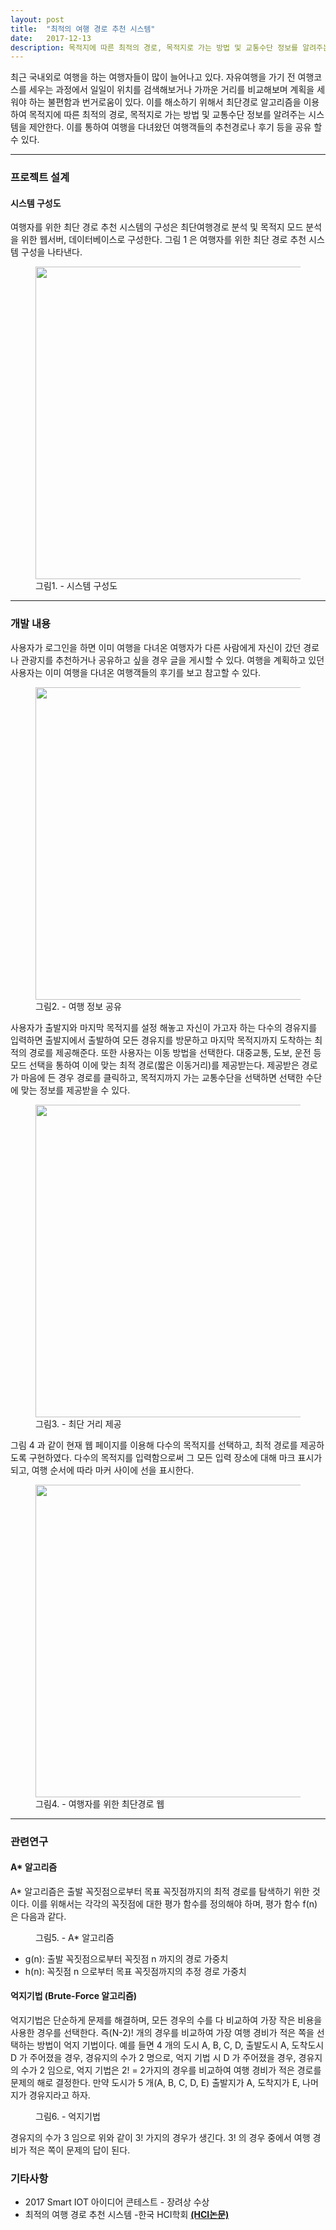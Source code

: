 ```yaml
---
layout: post
title:  "최적의 여행 경로 추천 시스템"
date:   2017-12-13
description: 목적지에 따른 최적의 경로, 목적지로 가는 방법 및 교통수단 정보를 알려주는 시스템.
---
```

최근 국내외로 여행을 하는 여행자들이 많이 늘어나고 있다. 자유여행을 가기 전 여행코스를 세우는 과정에서 일일이 위치를 검색해보거나 가까운 거리를 비교해보며 계획을 세워야 하는
불편함과 번거로움이 있다.
이를 해소하기 위해서 최단경로 알고리즘을 이용하여 목적지에 따른 최적의 경로, 목적지로 가는 방법 및 교통수단 정보를 알려주는 시스템을 제안한다. 이를 통하여 여행을 다녀왔던 여행객들의 추천경로나 후기 등을 공유 할 수 있다.

<hr>
<h3>프로젝트 설계</h3>
<h4>시스템 구성도</h4>
여행자를 위한 최단 경로 추천 시스템의 구성은
최단여행경로 분석 및 목적지 모드 분석을 위한
웹서버, 데이터베이스로 구성한다. 그림 1 은 여행자를 위한 최단 경로 추천 시스템 구성을 나타낸다.
<figure>
	<img src="{{ '/assets/img/travelsys.png'}}" alt="" style="width:500px; height:auto;">
	<figcaption>그림1. - 시스템 구성도</figcaption>
</figure>

<hr>
<h3>개발 내용</h3>
사용자가 로그인을 하면 이미 여행을 다녀온 여행자가 다른 사람에게 자신이 갔던 경로나 관광지를 추천하거나 공유하고 싶을 경우 글을 게시할 수 있다. 여행을 계획하고 있던 사용자는 이미
여행을 다녀온 여행객들의 후기를 보고 참고할 수 있다.
<figure>
	<img src="{{ '/assets/img/travel1.png'}}" alt="" style="width:500px; height:auto;">
	<figcaption>그림2. - 여행 정보 공유</figcaption>
</figure>
사용자가 출발지와 마지막 목적지를 설정 해놓고 자신이 가고자 하는 다수의 경유지를 입력하면 출발지에서 출발하여 모든 경유지를 방문하고 마지막 목적지까지 도착하는 최적의 경로를 제공해준다. 또한 사용자는 이동 방법을 선택한다. 대중교통, 도보, 운전 등 모드 선택을 통하여 이에 맞는 최적 경로(짧은 이동거리)를 제공받는다. 제공받은 경로가 마음에 든 경우 경로를 클릭하고, 목적지까지 가는 교통수단을 선택하면 선택한 수단에 맞는 정보를 제공받을 수 있다.
<figure>
	<img src="{{ '/assets/img/travel2.png'}}" alt="" style="width:500px; height:auto;">
	<figcaption>그림3. - 최단 거리 제공</figcaption>
</figure>
그림 4 과 같이 현재 웹 페이지를 이용해 다수의 목적지를 선택하고, 최적 경로를 제공하도록 구현하였다. 다수의 목적지를
입력함으로써 그 모든 입력 장소에 대해 마크 표시가 되고, 여행 순서에 따라 마커 사이에 선을 표시한다.
<figure>
	<img src="{{ '/assets/img/여행.png'}}" alt="" style="width:500px; height:auto;">
	<figcaption>그림4. - 여행자를 위한 최단경로 웹</figcaption>
</figure>

<hr>
<h3>관련연구</h3>
<h4>A* 알고리즘</h4>
A* 알고리즘은 출발 꼭짓점으로부터 목표 꼭짓점까지의 최적 경로를 탐색하기 위한 것이다. 이를 위해서는 각각의 꼭짓점에 대한 평가 함수를 정의해야 하며, 평가 함수 f(n)은 다음과 같다.
<figure>
<img src="{{ '/assets/img/함수.png'}}" alt="" >
	<figcaption>그림5. - A* 알고리즘</figcaption>
</figure>
<ul>
  <li>g(n): 출발 꼭짓점으로부터 꼭짓점 n 까지의 경로 가중치
</li>
  <li>h(n): 꼭짓점 n 으로부터 목표 꼭짓점까지의 추정 경로 가중치
</li>
</ul>
<h4>억지기법 (Brute-Force 알고리즘)</h4>
억지기법은 단순하게 문제를 해결하며, 모든 경우의 수를 다 비교하여 가장 작은 비용을 사용한 경우를 선택한다. 즉(N-2)! 개의 경우를 비교하여 가장 여행 경비가 적은 쪽을 선택하는 방법이 억지 기법이다. 예를 들면 4 개의 도시 A, B, C, D, 출발도시 A, 도착도시 D 가 주어졌을 경우, 경유지의 수가 2 명으로, 억지 기법 시 D 가 주어졌을 경우, 경유지의 수가 2 임으로, 억지 기법은 2! = 2가지의 경우를 비교하여 여행 경비가 적은 경로를 문제의 해로 결정한다. 만약 도시가 5 개(A, B, C, D, E) 출발지가 A, 도착지가 E, 나머지가 경유지라고 하자.
<figure>
<img src="{{ '/assets/img/억지기법.png'}}" alt="" >
	<figcaption>그림6. - 억지기법</figcaption>
</figure>
경유지의 수가 3 임으로 위와 같이 3! 가지의 경우가 생긴다. 3! 의 경우 중에서 여행 경비가 적은 쪽이 문제의 답이 된다.
<h3>기타사항</h3>
<ul>
  	<li>2017 Smart IOT 아이디어 콘테스트 - 장려상 수상</li>
    <img src="{{ '/assets/img/smartiot.jpg' | prepend: site.baseurl }}" alt="">
    <li>최적의 여행 경로 추천 시스템 -한국 HCI학회 <a href="/assets/img/HCI2018.pdf" ><strong>(HCI논문)</strong></a></li>
</ul>
